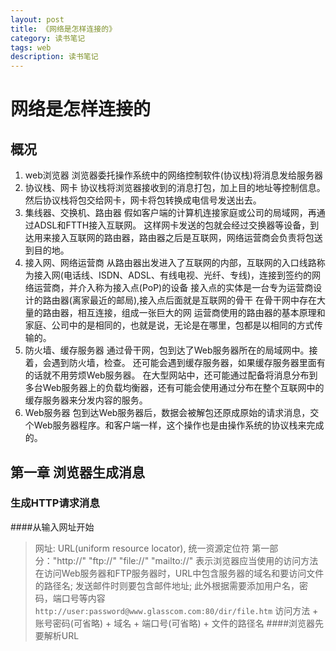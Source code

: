 ```yaml
---
layout: post
title: 《网络是怎样连接的》
category: 读书笔记
tags: web
description: 读书笔记
---
```

# 网络是怎样连接的

## 概况
1. web浏览器
浏览器委托操作系统中的网络控制软件(协议栈)将消息发给服务器
2. 协议栈、网卡
协议栈将浏览器接收到的消息打包，加上目的地址等控制信息。
然后协议栈将包交给网卡，网卡将包转换成电信号发送出去。
3. 集线器、交换机、路由器
假如客户端的计算机连接家庭或公司的局域网，再通过ADSL和FTTH接入互联网。
这样网卡发送的包就会经过交换器等设备，到达用来接入互联网的路由器，路由器之后是互联网，网络运营商会负责将包送到目的地。 
4. 接入网、网络运营商
从路由器出发进入了互联网的内部，互联网的入口线路称为接入网(电话线、ISDN、ADSL、有线电视、光纤、专线)，连接到签约的网络运营商，并介入称为接入点(PoP)的设备
接入点的实体是一台专为运营商设计的路由器(离家最近的邮局),接入点后面就是互联网的骨干
在骨干网中存在大量的路由器，相互连接，组成一张巨大的网
运营商使用的路由器的基本原理和家庭、公司中的是相同的，也就是说，无论是在哪里，包都是以相同的方式传输的。
5. 防火墙、缓存服务器
通过骨干网，包到达了Web服务器所在的局域网中。接着，会遇到防火墙，检查。
还可能会遇到缓存服务器，如果缓存服务器里面有的话就不用劳烦Web服务器。
在大型网站中，还可能通过配备将消息分布到多台Web服务器上的负载均衡器，还有可能会使用通过分布在整个互联网中的缓存服务器来分发内容的服务。
6. Web服务器
包到达Web服务器后，数据会被解包还原成原始的请求消息，交个Web服务器程序。和客户端一样，这个操作也是由操作系统的协议栈来完成的。

## 第一章  浏览器生成消息
### 生成HTTP请求消息
####从输入网址开始
> 网址: URL(uniform resource locator), 统一资源定位符 
第一部分："http://" "ftp://" "file://" "mailto://" 表示浏览器应当使用的访问方法
在访问Web服务器和FTP服务器时，URL中包含服务器的域名和要访问文件的路径名; 发送邮件时则要包含邮件地址; 此外根据需要添加用户名，密码，端口号等内容
`http://user:password@www.glasscom.com:80/dir/file.htm`
访问方法 + 账号密码(可省略) + 域名 + 端口号(可省略) + 文件的路径名
####浏览器先要解析URL
